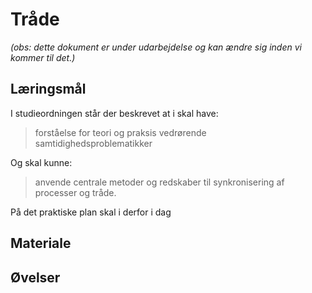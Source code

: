 <!-- JS use if these pages are used as githubpages. can be deleted if used elsewhere -->
<script src="https://code.jquery.com/jquery-3.2.1.min.js"></script>
<script src="script.js"></script>

# Tråde 

_(obs: dette dokument er under udarbejdelse og kan ændre sig inden vi kommer til det.)_

## Læringsmål

I studieordningen står der beskrevet at i skal have:
> forståelse for teori og praksis vedrørende samtidighedsproblematikker

Og skal kunne:
> anvende centrale metoder og redskaber til synkronisering af processer og tråde.

På det praktiske plan skal i derfor i dag


## Materiale

## Øvelser





